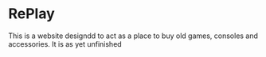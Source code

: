 # RePlay

This is a website designdd to act as a place to buy old games, consoles and accessories. It is as yet unfinished